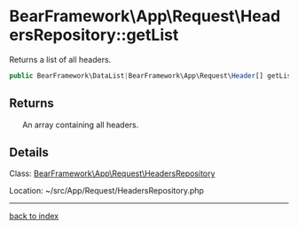 # BearFramework\App\Request\HeadersRepository::getList

Returns a list of all headers.

```php
public BearFramework\DataList|BearFramework\App\Request\Header[] getList ( void )
```

## Returns

&nbsp;&nbsp;&nbsp;&nbsp;&nbsp;&nbsp;An array containing all headers.

## Details

Class: [BearFramework\App\Request\HeadersRepository](bearframework.app.request.headersrepository.class.md)

Location: ~/src/App/Request/HeadersRepository.php

---

[back to index](index.md)

